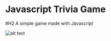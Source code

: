 # Javascript Trivia Game

#H2 A simple game made with Javascript

![alt text](https://user-images.githubusercontent.com/29578027/32463142-20c1846c-c2f9-11e7-9e9c-3f572a8f81da.PNG)
